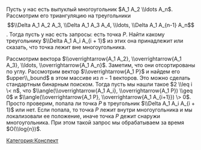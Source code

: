 Пусть у нас есть выпуклый многоугольник $A_1 A_2 \\ldots A_n$.
Рассмотрим его триангуляцию на треугольники $$\\Delta A_1 A_2
A_3, \\Delta A_1 A_3 A_4, \\ldots, \\Delta A_1 A_{n-1} A_n$$.
Тогда пусть у нас есть запросы: есть точка $P$. Найти какому
треугольнику $\\Delta A_1 A_i A_{i + 1}$ из этих она
принадлежит или сказать, что точка лежит вне многоугольника.

Рассмотрим вектора $\\overrightarrow{A_1 A_2}, \\overrightarrow{A_1
A_3}, \\ldots, \\overrightarrow{A_1 A_n}$. Заметим, что они
отсортированы по углу. Рассмотрим вектор
$\\overrightarrow{A_1 P}$ и найдем его $upper\\_bound$ в этом массиве
из $n-1$ векторов. Это можно сделать стандартным бинарным поиском.
Тогда пусть мы нашли такое $2 \\leq i \< n$, что
$\\angle(\\overrightarrow{A_1 A_i}, \\overrightarrow{A_1 P}) \\geq 0$
и $\\angle(\\overrightarrow{A_1 P}, \\overrightarrow{A_1 A_{i+1}}) \>
0$. Просто проверим, попала ли точка $P$ в треугольник $\\Delta A_1
A_i A_{i + 1}$ или нет. Если попала, то точка $P$ лежит внутри
многоугольника и мы локализовали ее положение, иначе точка $P$
дежит снаружи многоугольника. При этом такой запрос мы обрабатываем за
время $O(\\log{n})$.

[Категория:Конспект](Категория:Конспект "wikilink")